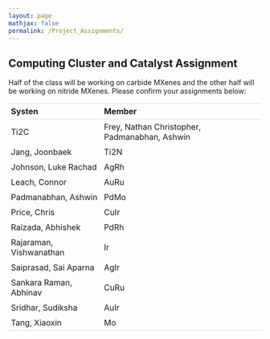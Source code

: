 ```yaml
---
layout: page
mathjax: false
permalink: /Project_Assignments/
---
```


## Computing Cluster and Catalyst Assignment

Half of the class will be working on carbide MXenes and the other half will be working on nitride MXenes. Please confirm your assignments below:
<style>
table {
    width:100%;
}
table, th, td {
    border-collapse: collapse;
}
th, td {
    padding: 5px;
    text-align: left;
}
th {
    border-top: 1px solid #ddd;
    border-bottom: 1px solid #ddd;
}
tr.last
{
    border-bottom: 1px solid #ddd;
}
table#t01 tr:nth-child(even) {
    background-color: #eee;
}
table#t01 tr:nth-child(odd) {
   background-color:#fff;
}
table#t01 th    {
    background-color: black;
    color: white;
}
</style>
<table>
<tr>
    <th>Systen</th>
    <th>Member</th>
</tr>
<tr>
    <td>Ti2C</td>
    <td>Frey, Nathan Christopher,
        Padmanabhan, Ashwin </td>
</tr>
<tr>
    <td>Jang, Joonbaek </td>
    <td>Ti2N</td>
</tr>
<tr>
    <td>Johnson, Luke Rachad</td>
    <td>AgRh</td>
</tr>
<tr>
    <td>Leach, Connor</td>
    <td>AuRu</td>
</tr>
<tr>
    <td>Padmanabhan, Ashwin </td>
    <td>PdMo</td>
</tr>
<tr>
    <td>Price, Chris </td>
    <td>CuIr</td>
</tr>
<tr>
    <td>Raizada, Abhishek </td>
    <td>PdRh</td>
</tr>
<tr>
    <td>Rajaraman, Vishwanathan </td>
    <td>Ir</td>
</tr>
<tr>
    <td>Saiprasad, Sai Aparna</td>
    <td>AgIr</td>
</tr>
<tr>
    <td>Sankara Raman, Abhinav </td>
    <td>CuRu</td>
</tr>
<tr>
    <td>Sridhar, Sudiksha </td>
    <td>AuIr</td>
</tr>
<tr class="last">
    <td>Tang, Xiaoxin </td>
    <td>Mo</td>
</tr>

</table>
